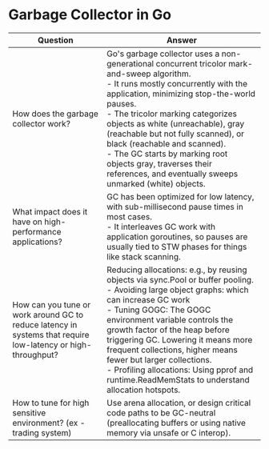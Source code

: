 # Garbage Collector in Go

| Question                                                                                                     | Answer                                                                                                                                                                                                                                                                                                                                                                                                                                                                   |
|--------------------------------------------------------------------------------------------------------------|--------------------------------------------------------------------------------------------------------------------------------------------------------------------------------------------------------------------------------------------------------------------------------------------------------------------------------------------------------------------------------------------------------------------------------------------------------------------------|
| How does the garbage collector work?                                                                         | Go's garbage collector uses a non-generational concurrent tricolor mark-and-sweep algorithm. <br/>- It runs mostly concurrently with the application, minimizing stop-the-world pauses. <br/>- The tricolor marking categorizes objects as white (unreachable), gray (reachable but not fully scanned), or black (reachable and scanned). <br/>- The GC starts by marking root objects gray, traverses their references, and eventually sweeps unmarked (white) objects. |
| What impact does it have on high-performance applications?                                                   | GC has been optimized for low latency, with sub-millisecond pause times in most cases. <br/>- It interleaves GC work with application goroutines, so pauses are usually tied to STW phases for things like stack scanning.                                                                                                                                                                                                                                               |
| How can you tune or work around GC to reduce latency in systems that require low-latency or high-throughput? | Reducing allocations: e.g., by reusing objects via sync.Pool or buffer pooling.<br/>- Avoiding large object graphs: which can increase GC work<br/>- Tuning GOGC: The GOGC environment variable controls the growth factor of the heap before triggering GC. Lowering it means more frequent collections, higher means fewer but larger collections.<br/>- Profiling allocations: Using pprof and runtime.ReadMemStats to understand allocation hotspots.                |
| How to tune for high sensitive environment? (ex - trading system)                                            | Use arena allocation, or design critical code paths to be GC-neutral (preallocating buffers or using native memory via unsafe or C interop).                                                                                                                                                                                                                                                                                                                             |
